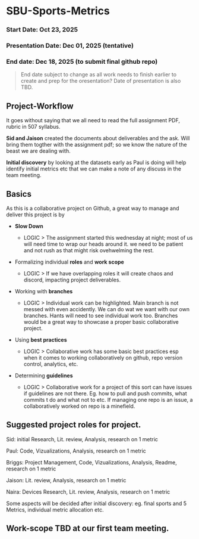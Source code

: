 # SBU-Sports-Metrics

### Start Date: Oct 23, 2025

### Presentation Date: Dec 01, 2025 (tentative)

### End date: Dec 18, 2025 (to submit final github repo)

> End date subject to change as all work needs to finish earlier to create and prep for the oresentation? Date of presentation is also TBD.

## Project-Workflow

It goes without saying that we all need to read the full assignment PDF, rubric in 507 syllabus.

**Sid and Jaison** created the documents about deliverables and the ask. Will bring them togther with the assignment pdf; so we know the nature of the beast we are dealing with.

**Initial discovery** by looking at the datasets early as Paul is doing will help identify initial metrics etc that we can make a note of any discuss in the team meeting.  

## Basics

As this is a collaborative project on Github, a great way to manage and deliver this project is by 

- **Slow Down**
    - LOGIC > The assignment started this wednesday at night; most of us will need time to wrap our heads around it. we need to be patient and not rush as that might risk ovehwelming the rest.

- Formalizing individual **roles** and **work scope**
    - LOGIC > If we have overlapping roles it will create chaos and discord, impacting project deliverables.

- Working with **branches**
    - LOGIC > Individual work can be highlighted. Main branch is not messed with even accidently. We can do wat we want with our own branches. Hants will need to see individual work too. Branches would be a great way to showcase a proper basic collaborative project.

- Using **best practices** 
    - LOGIC > Collaborative work has some basic best practices esp when it comes to working collaboratively on github, repo version control, analytics, etc.

- Determining **guidelines**
    - LOGIC > Collaborative work for a project of this sort can have issues if guidelines are not there. Eg. how to pull and push commits, what commits t do and what not to etc. If managing one repo is an issue, a collaboratively worked on repo is a minefield.


## Suggested project roles for project.

Sid: initial Research, Lit. review, Analysis, research on 1 metric

Paul: Code, Vizualizations, Analysis, research on 1 metric

Briggs: Project Management, Code, Vizualizations, Analysis, Readme, research on 1 metric

Jaison: Lit. review, Analysis, research on 1 metric

Naira: Devices Research, Lit. review, Analysis, research on 1 metric

Some aspects will be decided after initial discovery: eg. final sports and 5 Metrics, individual metric allocation etc.

## Work-scope TBD at our first team meeting. 














